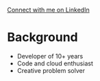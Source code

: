 [Connect with me on LinkedIn](https://www.linkedin.com/in/mscribellito/)

# Background

* Developer of 10+ years
* Code and cloud enthusiast
* Creative problem solver
